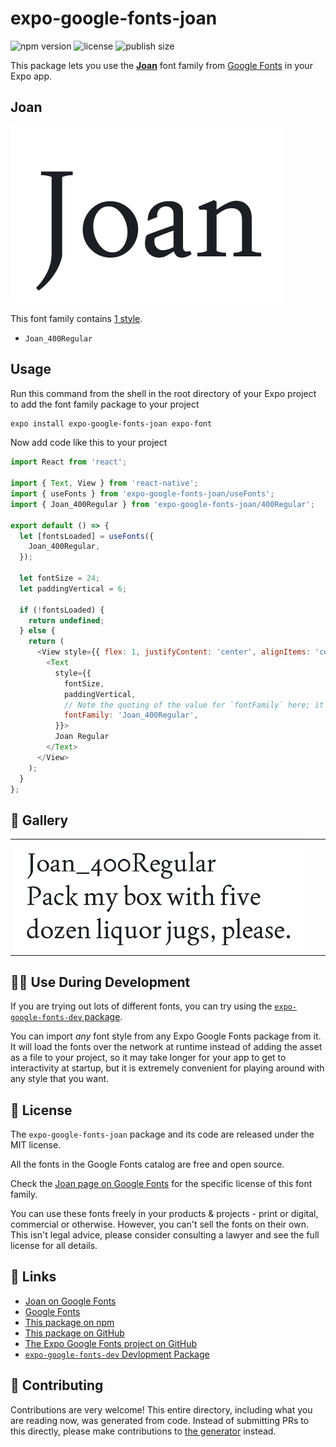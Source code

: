 # expo-google-fonts-joan

![npm version](https://flat.badgen.net/npm/v/expo-google-fonts-joan)
![license](https://flat.badgen.net/github/license/expo/google-fonts)
![publish size](https://flat.badgen.net/packagephobia/install/expo-google-fonts-joan)

This package lets you use the [**Joan**](https://fonts.google.com/specimen/Joan) font family from [Google Fonts](https://fonts.google.com/) in your Expo app.

## Joan

![Joan](./font-family.png)

This font family contains [1 style](#-gallery).

- `Joan_400Regular`

## Usage

Run this command from the shell in the root directory of your Expo project to add the font family package to your project
```sh
expo install expo-google-fonts-joan expo-font
```

Now add code like this to your project
```js
import React from 'react';

import { Text, View } from 'react-native';
import { useFonts } from 'expo-google-fonts-joan/useFonts';
import { Joan_400Regular } from 'expo-google-fonts-joan/400Regular';

export default () => {
  let [fontsLoaded] = useFonts({
    Joan_400Regular,
  });

  let fontSize = 24;
  let paddingVertical = 6;

  if (!fontsLoaded) {
    return undefined;
  } else {
    return (
      <View style={{ flex: 1, justifyContent: 'center', alignItems: 'center' }}>
        <Text
          style={{
            fontSize,
            paddingVertical,
            // Note the quoting of the value for `fontFamily` here; it expects a string!
            fontFamily: 'Joan_400Regular',
          }}>
          Joan Regular
        </Text>
      </View>
    );
  }
};

```

## 🔡 Gallery


||||
|-|-|-|
|![Joan_400Regular](.//400Regular/Joan_400Regular.ttf.png)||||


## 👩‍💻 Use During Development

If you are trying out lots of different fonts, you can try using the [`expo-google-fonts-dev` package](https://github.com/freeboub/google-fonts/tree/master/font-packages/dev#readme).

You can import *any* font style from any Expo Google Fonts package from it. It will load the fonts
over the network at runtime instead of adding the asset as a file to your project, so it may take longer
for your app to get to interactivity at startup, but it is extremely convenient
for playing around with any style that you want.

## 📖 License

The `expo-google-fonts-joan` package and its code are released under the MIT license.

All the fonts in the Google Fonts catalog are free and open source.

Check the [Joan page on Google Fonts](https://fonts.google.com/specimen/Joan) for the specific license of this font family.

You can use these fonts freely in your products & projects - print or digital, commercial or otherwise. However, you can't sell the fonts on their own. This isn't legal advice, please consider consulting a lawyer and see the full license for all details.

## 🔗 Links

- [Joan on Google Fonts](https://fonts.google.com/specimen/Joan)
- [Google Fonts](https://fonts.google.com/)
- [This package on npm](https://www.npmjs.com/package/expo-google-fonts-joan)
- [This package on GitHub](https://github.com/freeboub/google-fonts/tree/master/font-packages/joan)
- [The Expo Google Fonts project on GitHub](https://github.com/freeboub/google-fonts)
- [`expo-google-fonts-dev` Devlopment Package](https://github.com/freeboub/google-fonts/tree/master/font-packages/dev)

## 🤝 Contributing

Contributions are very welcome! This entire directory, including what you are reading now, was generated from code. Instead of submitting PRs to this directly, please make contributions to [the generator](https://github.com/freeboub/google-fonts/tree/master/packages/generator) instead.
